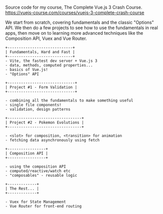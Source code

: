 Source code for my course, The Complete Vue.js 3 Crash Course. https://vuejs-course.com/courses/vuejs-3-complete-crash-course

We start from scratch, covering fundamentals and the classic "Options" API. We then do a few projects to see how to use the fundamentals in real apps, then move on to learning more advanced techniques like the Composition API, Vuex and Vue Router.

```
+-----------------------------+
| Fundamentals, Hard and Fast |
+-----------------------------+
- Vite, the fastest dev server + Vue.js 3 
- data, methods, computed properties...
- basics of Vue.js!
- "Options" API

+------------------------------+
| Project #1 - Form Validation |
+------------------------------+

- combining all the fundamentals to make something useful
- single file components!
- validation, design patterns

+---------------------------------+
| Project #2 - Pokemon Evolutions |
+---------------------------------+

- <slot> for composition, <transition> for animation
- fetching data asynchronously using fetch

+-----------------+
| Composition API |
+-----------------+

- using the composition API
- computed/reactive/watch etc
- "composables" - reusable logic

+-------------+
| The Rest... |
+-------------+

- Vuex for State Management
- Vue Router for front-end routing
```
